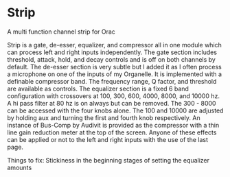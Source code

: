 # Strip
A multi function channel strip for Orac

Strip is a gate, de-esser, equalizer, and compressor all in one module which can process left and right inputs independently.
The gate section includes threshold, attack, hold, and decay controls and is off on both channels by default.
The de-esser section is very subtle but I added it as I often process a microphone on one of the inputs of my Organelle. It is implemented with a definable compressor band. The frequency range, Q factor, and threshold are available as controls.
The equalizer section is a fixed 6 band configuration with crossovers at 100, 300, 600, 4000, 8000, and 10000 hz. A hi pass filter at 80 hz is on always but can be removed. The 300 - 8000 can be accessed with the four knobs alone. The 100 and 10000 are adjusted by holding aux and turning the first and fourth knob respectively.
An instance of Bus-Comp by Audivit is provided as the compressor with a thin line gain reduction meter at the top of the screen.
Anyone of these effects can be applied or not to the left and right inputs with the use of the last page.

Things to fix:
Stickiness in the beginning stages of setting the equalizer amounts
